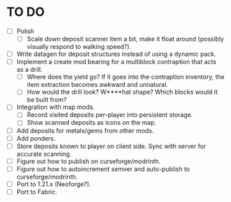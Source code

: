 # TO DO
- [ ] Polish
  - [ ] Scale down deposit scanner item a bit, make it float around (possibly visually respond to walking speed?).
- [ ] Write datagen for deposit structures instead of using a dynamic pack.
- [ ] Implement a create mod bearing for a multiblock contraption that acts as a drill.
  - [ ] Where does the yield go? If it goes into the contraption inventory, the item extraction becomes awkward and unnatural.
  - [ ] How would the drill look? W****hat shape? Which blocks would it be built from?
- [ ] Integration with map mods.
  - [ ] Record visited deposits per-player into persistent storage.
  - [ ] Show scanned deposits as icons on the map.
- [ ] Add deposits for metals/gems from other mods.
- [ ] Add ponders.
- [ ] Store deposits known to player on client side. Sync with server for accurate scanning.
- [ ] Figure out how to publish on curseforge/modrinth.
- [ ] Figure out how to autoincrement semver and auto-publish to curseforge/modrinth.
- [ ] Port to 1.21.x (Neoforge?).
- [ ] Port to Fabric.
